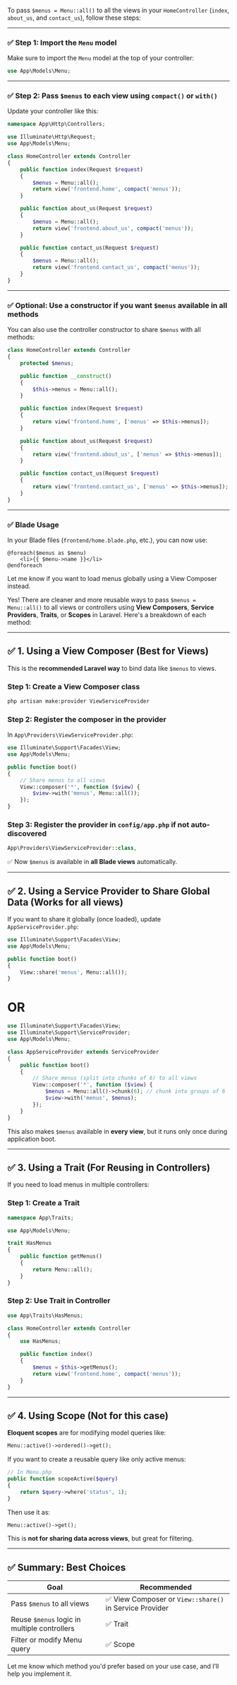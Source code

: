 To pass `$menus = Menu::all()` to all the views in your `HomeController` (`index`, `about_us`, and `contact_us`), follow these steps:

---

### ✅ Step 1: Import the `Menu` model

Make sure to import the `Menu` model at the top of your controller:

```php
use App\Models\Menu;
```

---

### ✅ Step 2: Pass `$menus` to each view using `compact()` or `with()`

Update your controller like this:

```php
namespace App\Http\Controllers;

use Illuminate\Http\Request;
use App\Models\Menu;

class HomeController extends Controller
{
    public function index(Request $request)
    {
        $menus = Menu::all();
        return view('frontend.home', compact('menus'));
    }

    public function about_us(Request $request)
    {
        $menus = Menu::all();
        return view('frontend.about_us', compact('menus'));
    }

    public function contact_us(Request $request)
    {
        $menus = Menu::all();
        return view('frontend.contact_us', compact('menus'));
    }
}
```

---

### ✅ Optional: Use a constructor if you want `$menus` available in all methods

You can also use the controller constructor to share `$menus` with all methods:

```php
class HomeController extends Controller
{
    protected $menus;

    public function __construct()
    {
        $this->menus = Menu::all();
    }

    public function index(Request $request)
    {
        return view('frontend.home', ['menus' => $this->menus]);
    }

    public function about_us(Request $request)
    {
        return view('frontend.about_us', ['menus' => $this->menus]);
    }

    public function contact_us(Request $request)
    {
        return view('frontend.contact_us', ['menus' => $this->menus]);
    }
}
```

---

### ✅ Blade Usage

In your Blade files (`frontend/home.blade.php`, etc.), you can now use:

```blade
@foreach($menus as $menu)
    <li>{{ $menu->name }}</li>
@endforeach
```

Let me know if you want to load menus globally using a View Composer instead.

Yes! There are cleaner and more reusable ways to pass `$menus = Menu::all()` to all views or controllers using **View Composers**, **Service Providers**, **Traits**, or **Scopes** in Laravel. Here's a breakdown of each method:

---

## ✅ **1. Using a View Composer (Best for Views)**

This is the **recommended Laravel way** to bind data like `$menus` to views.

### Step 1: Create a View Composer class

```bash
php artisan make:provider ViewServiceProvider
```

### Step 2: Register the composer in the provider

In `App\Providers\ViewServiceProvider.php`:

```php
use Illuminate\Support\Facades\View;
use App\Models\Menu;

public function boot()
{
    // Share menus to all views
    View::composer('*', function ($view) {
        $view->with('menus', Menu::all());
    });
}
```

### Step 3: Register the provider in `config/app.php` if not auto-discovered

```php
App\Providers\ViewServiceProvider::class,
```

✅ Now `$menus` is available in **all Blade views** automatically.

---

## ✅ **2. Using a Service Provider to Share Global Data (Works for all views)**

If you want to share it globally (once loaded), update `AppServiceProvider.php`:

```php
use Illuminate\Support\Facades\View;
use App\Models\Menu;

public function boot()
{
    View::share('menus', Menu::all());
}
```

# OR

```php
use Illuminate\Support\Facades\View;
use Illuminate\Support\ServiceProvider;
use App\Models\Menu;

class AppServiceProvider extends ServiceProvider
{
    public function boot()
    {
        // Share menus (split into chunks of 6) to all views
        View::composer('*', function ($view) {
            $menus = Menu::all()->chunk(6); // chunk into groups of 6
            $view->with('menus', $menus);
        });
    }
}
```


This also makes `$menus` available in **every view**, but it runs only once during application boot.

---

## ✅ **3. Using a Trait (For Reusing in Controllers)**

If you need to load menus in multiple controllers:

### Step 1: Create a Trait

```php
namespace App\Traits;

use App\Models\Menu;

trait HasMenus
{
    public function getMenus()
    {
        return Menu::all();
    }
}
```

### Step 2: Use Trait in Controller

```php
use App\Traits\HasMenus;

class HomeController extends Controller
{
    use HasMenus;

    public function index()
    {
        $menus = $this->getMenus();
        return view('frontend.home', compact('menus'));
    }
}
```

---

## ✅ **4. Using Scope (Not for this case)**

**Eloquent scopes** are for modifying model queries like:

```php
Menu::active()->ordered()->get();
```

If you want to create a reusable query like only active menus:

```php
// In Menu.php
public function scopeActive($query)
{
    return $query->where('status', 1);
}
```

Then use it as:

```php
Menu::active()->get();
```

This is **not for sharing data across views**, but great for filtering.

---

## ✅ Summary: Best Choices

| Goal                                         | Recommended                                            |
| -------------------------------------------- | ------------------------------------------------------ |
| Pass `$menus` to all views                   | ✅ View Composer or `View::share()` in Service Provider |
| Reuse `$menus` logic in multiple controllers | ✅ Trait                                                |
| Filter or modify Menu query                  | ✅ Scope                                                |

Let me know which method you'd prefer based on your use case, and I’ll help you implement it.
